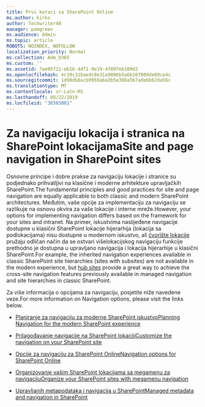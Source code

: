 ```yaml
---
title: Prvi koraci sa SharePoint Online
ms.author: kirks
author: Techwriter40
manager: pamgreen
ms.audience: Admin
ms.topic: article
ROBOTS: NOINDEX, NOFOLLOW
localization_priority: Normal
ms.collection: Adm_O365
ms.custom: ''
ms.assetid: 7ae05f21-eb16-4d71-9e19-4f097eb100d2
ms.openlocfilehash: ec39c31baedc8e31a9806b5a6b107009de09ce4c
ms.sourcegitcommit: 1d98db8acb9959aba3b5e308a567ade6b62da56c
ms.translationtype: MT
ms.contentlocale: sr-Latn-RS
ms.lasthandoff: 08/22/2019
ms.locfileid: "36503001"
---
```

# <a name="site-and-page-navigation-in-sharepoint-sites"></a><span data-ttu-id="49e98-102">Za navigaciju lokacija i stranica na SharePoint lokacijama</span><span class="sxs-lookup"><span data-stu-id="49e98-102">Site and page navigation in SharePoint sites</span></span>

<span data-ttu-id="49e98-103">Osnovne principe i dobre prakse za navigaciju lokacije i stranice su podjednako prihvatljivi na klasične i moderne arhitekture upravljačkih SharePoint.</span><span class="sxs-lookup"><span data-stu-id="49e98-103">The fundamental principles and good practices for site and page navigation are equally applicable to both classic and modern SharePoint architectures.</span></span> <span data-ttu-id="49e98-104">Međutim, vaše opcije za implementaciju za navigaciju se razlikuje na osnovu okvira za vaše lokacije i interne mreže.</span><span class="sxs-lookup"><span data-stu-id="49e98-104">However, your options for implementing navigation differs based on the framework for your sites and intranet.</span></span> <span data-ttu-id="49e98-105">Na primer, iskustvima naslijeđene navigacije dostupne u klasični SharePoint lokacije hijerarhija (lokacija sa podlokacijama) nisu dostupne u modernom iskustvo, ali [čvorište lokacije](https://support.office.com/article/fe26ae84-14b7-45b6-a6d1-948b3966427f) pružaju odličan način da se ostvari višelokacijskog navigaciju funkcije prethodno je dostupna u upravljano navigacija i lokacija hijerarhije u klasični SharePoint.</span><span class="sxs-lookup"><span data-stu-id="49e98-105">For example, the inherited navigation experiences available in classic SharePoint site hierarchies (sites with subsites) are not available in the modern experience, but [hub sites](https://support.office.com/article/fe26ae84-14b7-45b6-a6d1-948b3966427f) provide a great way to achieve the cross-site navigation features previously available in managed navigation and site hierarchies in classic SharePoint.</span></span>

 <span data-ttu-id="49e98-106">Za više informacija o opcijama za navigaciju, posjetite niže navedene veze.</span><span class="sxs-lookup"><span data-stu-id="49e98-106">For more information on Navigation options, please visit the links below.</span></span>

 - [<span data-ttu-id="49e98-107">Planiranje za navigaciju za moderne SharePoint iskustvo</span><span class="sxs-lookup"><span data-stu-id="49e98-107">Planning Navigation for the modern SharePoint experience</span></span>](https://docs.microsoft.com/sharepoint/plan-navigation-modern-experience)

- [<span data-ttu-id="49e98-108">Prilagođavanje navigacije na SharePoint lokaciji</span><span class="sxs-lookup"><span data-stu-id="49e98-108">Customize the navigation on your SharePoint site</span></span>](https://support.office.com/article/customize-the-navigation-on-your-sharepoint-site-3cd61ae7-a9ed-4e1e-bf6d-4655f0bf25ca)

- [<span data-ttu-id="49e98-109">Opcije za navigaciju za SharePoint Online</span><span class="sxs-lookup"><span data-stu-id="49e98-109">Navigation options for SharePoint Online</span></span>](https://docs.microsoft.com/office365/enterprise/navigation-options-for-sharepoint-online)
 
- [<span data-ttu-id="49e98-110">Organizovanje vašim SharePoint lokacijama sa megamenu za navigaciju</span><span class="sxs-lookup"><span data-stu-id="49e98-110">Organize your SharePoint sites with megamenu navigation</span></span>](https://techcommunity.microsoft.com/t5/Microsoft-SharePoint-Blog/Organize-your-SharePoint-sites-with-megamenu-navigation-and-new/ba-p/328068)

- [<span data-ttu-id="49e98-111">Upravljanih metapodataka i navigacija u SharePoint</span><span class="sxs-lookup"><span data-stu-id="49e98-111">Managed metadata and navigation in SharePoint</span></span>](https://docs.microsoft.com/sharepoint/dev/general-development/managed-metadata-and-navigation-in-sharepoint)


